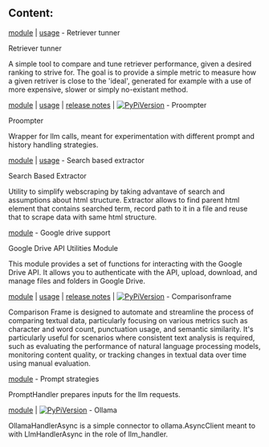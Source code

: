 ## Content:
 
 
[module](../python_modules/retriever_tunner.py) | [usage](../docs/retriever_tunner.md) - Retriever tunner 

Retriever tunner

A simple tool to compare and tune retriever performance, given a desired ranking to strive for.
The goal is to provide a simple metric to measure how a given retriver is close to the 'ideal', generated for example
with a use of more expensive, slower or simply no-existant method.

[module](../python_modules/proompter.py) | [usage](../docs/proompter.md) | [release notes](../release_notes/proompter.md) | [![PyPiVersion](https://img.shields.io/pypi/v/proompter)](https://pypi.org/project/proompter/) - Proompter 

Proompter

Wrapper for llm calls, meant for experimentation with different prompt and history 
handling strategies.

[module](../python_modules/search_based_extractor.py) | [usage](../docs/search_based_extractor.md) - Search based extractor 

Search Based Extractor

Utility to simplify webscraping by taking advantave of search and assumptions about html structure.
Extractor allows to find parent html element that contains searched term, record path to it in a file
and reuse that to scrape data with same html structure.

[module](../python_modules/google_drive_support.py) - Google drive support 

Google Drive API Utilities Module

This module provides a set of functions for interacting with the Google Drive API.
It allows you to authenticate with the API, upload, download, and manage files and folders in Google Drive.

[module](../python_modules/comparisonframe.py) | [usage](../docs/comparisonframe.md) | [release notes](../release_notes/comparisonframe.md) | [![PyPiVersion](https://img.shields.io/pypi/v/comparisonframe)](https://pypi.org/project/comparisonframe/) - Comparisonframe 

Comparison Frame is designed to automate and streamline the process of comparing textual data, particularly focusing on various metrics
such as character and word count, punctuation usage, and semantic similarity.
It's particularly useful for scenarios where consistent text analysis is required,
such as evaluating the performance of natural language processing models, monitoring content quality,
or tracking changes in textual data over time using manual evaluation.

[module](../python_modules/prompt_strategies.py) - Prompt strategies 

PromptHandler prepares inputs for the llm requests.

[module](../python_modules/ollama.py) | [![PyPiVersion](https://img.shields.io/pypi/v/ollama)](https://pypi.org/project/ollama/) - Ollama 

OllamaHandlerAsync is a simple connector to ollama.AsyncClient
    meant to with LlmHandlerAsync in the role of llm_handler.


